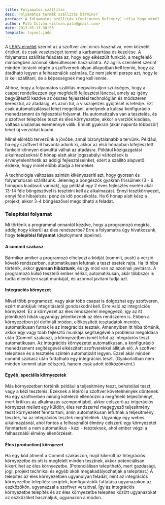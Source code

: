```yaml
---
title: Folyamatos szállítás
desc: Folyamatos termék szállítás bármikor
preface: A folyamatos szállítás (Continuous Delivery) célja hogy minél előbb, minőségi szolgáltatást adjon a felhasználónak.
author: Pató István <istvan.pato@gmail.com>
date: 2013-05-13 08:53
template: layout.jade
---
```


A [LEAN elmélet](http://en.wikipedia.org/wiki/Lean_software_development) szerint az a szoftver ami nincs használva, nem közvetít értéket, és csak veszteséget termel a karbantartása és kezelése. A folyamatos szállítás feladata az, hogy egy elkészült funkció, a megfelelő minőségben azonnal kikerülhessen használatra. Az agilis szemlélet szerint minden iteráció végén a szoftvernek olyan állapotban kell lennie, hogy az átadható legyen a felhasználók számára. Ez nem jelenti persze azt, hogy le is kell szállítani, de a képességnek meg kell lennie.

Ahhoz, hogy a folyamatos szállítás megvalósuljon szükséges, hogy a csapat rendelkezzen egy megfelelő fejlesztési lánccal, amely az igény begyűjtéstől kezdve az összes fejlesztési technológián és módszeren keresztül, az átadásig, és azon túl, a visszajelzés gyűjtését is lefedje. Ezt csak automatizálással lehet megoldani, amelynek a kulcsa konfiguráció menedzsment és fejlesztési folyamat. Ha automatizálva van a tesztelés, és a szoftver telepítése teszt és éles környezetbe, akkor a verziók kiadása, váltása unalamas eseménnyé válik. Emiatt gyakran (akár naponta többször) lehet új verziókat kiadni.

Minél előrébb tervezünk a jövőbe, annál bizonytalanabb a tervünk. Például, ha egy szoftvert 6 havonta adunk ki, akkor az első hónapban kifejlesztett funkció könnyen elavulttá válhat az átadásra. Például közigazgatási alkalmazásoknál 6 hónap alatt akár jogszabályi változások is érvényteleníthetik az addigi fejlesztéseinket, ezért a szállító alapvető érdeke, hogy minél előbb átadja a terméket.

A technológia változása szintén kikényszeríti azt, hogy gyorsan és folyamatosan szállítsunk. Jelenleg a böngészők gyakran frissülnek (3 - 6 hónapos kiadások vannak), így például egy 2 éves fejlesztés esetén akár 13-14 féle böngészővel is tesztelni kell az alkalmazást. Ennyi tesztkörnyezet, ennyi féle hibajelzés: pénz és idő pocsékolás. Ha 6 hónap alatt kész a projekt, akkor 3-4 böngészővel megoldható a feladat.

### Telepítési folyamat
Mi történik a programmal onnantól kezdve, hogy a programozó megírta, addig hogy kikerül az éles rendszerbe? Erre a folyamatra úgy hivatkozunk, hogy **telepítési folyamat** (deployment pipeline).

#### A commit szakasz
Bármikor amikor a programozó elhelyezi a kódját (commit, push) a verzió követő rendszerben, automatikusan lefutnak a teszt esetek rajta. Ha itt hiba történik, akkor **gyorsan hibáztunk**, és így mód van az azonnali javításra. A programozó külső tesztelő ember nélkül, automatikusan, akár többször is tudta ellenőrizni saját munkáját, és azonnal javítani tudja azt.

#### Integrációs környezet
Mivel több programozó, vagy akár több csapat is dolgozhat egy szoftveren, ezért munkájuk integritásáról gondoskodni kell. Erre való az integrációs környezet. Ez a környezet az éles rendszerrel megegyező, így az itt jelentkező hibák ugyanúgy jelentkeznek az éles rendszeren is. Ebben a környezetben jól definiált módon, előkészített tesztadatok mentén, automatikusan futnak le az integrációs tesztek. Amennyiben itt hiba történik, akkor egy vagy több fejlesztő munkája segítségével a probléma megoldása után (Commit szakasz), a környezetben ismét lefut az integrációs teszt automatikusan. Az integrációs környezetet automatikusan, a konfiguráció menedzsment segítésgévél elkészített szoftverekkel állítjuk elő. A szoftver telepítése és a tesztelés szintén automatizált legyen. Ezzel akár minden commit szakasz után futtatható egy integrációs teszt. (Gyakorlatban nem minden kommit után célszerű, hanem csak adott időközönként.)

#### Egyéb, speciális környezetek
Más környezetben történik például a teljesítmény teszt, behatolási teszt, vagy a kézi tesztelés. Ezeknek a létéről a szoftver követelmények döntenek. Ha egy szoftverben mindig kötelező ellenőrizni a megfelelő teljesítményt, mert kritikus az alkalmazás szempontjából, akkor célszerű az intgerációs környezet mellett egy küldön, éles rendszerrel megegyező teljesítmény teszt környezetet fenntartani, amin automatikusan lefutnak a teljesítmény tesztek, ha az integrációs tesztek megfelelőek. Ugyanígy egy webes alkalmazásnál, ahol fontos a felhasználói élmény célszerű egy környezetet fenntartani a nem automatikus - kézi - teszteknek, ahol ember végzi a felhasználói élmény ellenőrzését.

#### Éles (production) környezet
Ha egy kód átment a Commit szakaszon, majd kikerült az Integrációs környezetbe és ott is megfelelt minden tesztnek, akkor potenciálisan kikerülhet az éles környezetbe. (Potenciálisan telepíthető, mert gazdasági, jogi, projekt technikai és egyéb okok megakadályozhatják a telepítést.) A telepítés az éles környezetben ugyanolyan feladat, mint az integrációs környezetbe telepítés: scriptek, konfigurációk futtatása ugyanazokon az eszközökön, ugyanazzal a szoftver verzióval. Így az integrációs környezetbe telepítés és az éles környezetbe telepítés között ugyanazokat az eszközöket használjuk, ugyanazon a módon.
